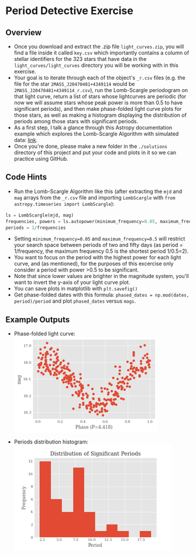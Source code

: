 # Period Detective Exercise

## Overview
* Once you download and extract the .zip file ```light_curves.zip```, you will find a file inside it called ```key.csv``` which importantly contains a column of stellar identifiers for the 323 stars that have data in the ```light_curves/light_curves``` directory you will be working with in this exercise. 
* Your goal is to iterate through each of the object's ```_r.csv``` files (e.g. the file for the star ```2MASS_J20470481+4349114``` would be ```2MASS_J20470481+4349114_r.csv```), run the Lomb-Scargle periodogram on that light curve, return a list of stars whose lightcurves are periodic (for now we will assume stars whose peak power is more than 0.5 to have significant periods), and then make phase-folded light curve plots for those stars, as well as making a histogram displaying the distribution of periods among those stars with significant periods. 
* As a first step, I talk a glance through this Astropy documentation example which explores the Lomb-Scargle Algorithm with simulated data: [link](https://docs.astropy.org/en/stable/timeseries/lombscargle.html). 
* Once you're done, please make a new folder in the ```./solutions``` directory of this project and put your code and plots in it so we can practice using GitHub. 

## Code Hints
* Run the Lomb-Scargle Algorithm like this (after extracting the ```mjd``` and ```mag``` arrays from the ```_r.csv``` file and importing ```LombScargle``` with ```from astropy.timeseries import LombScargle```): 
```python
ls = LombScargle(mjd, mag)
frequencies, powers = ls.autopower(minimum_frequency=0.05, maximum_frequency=0.5)
periods = 1/frequencies
```
* Setting ```minimum_frequency=0.05``` and ```maximum_frequency=0.5``` will restrict your search space between periods of two and fifty days (as period = 1/frequency, the maximum frequency 0.5 is the shortest period 1/0.5=2). 
* You want to focus on the period with the highest power for each light curve, and (as mentioned), for the purposes of this excercise only consider a period with power >0.5 to be significant. 
* Note that since lower values are brighter in the magnitude system, you'll want to invert the y-axis of your light curve plot. 
* You can save plots in matplotlib with ```plt.savefig()```
* Get phase-folded dates with this formula: ```phased_dates = np.mod(dates, period)/period``` and plot ```phased_dates``` versus ```mags```. 

## Example Outputs
* Phase-folded light curve:  
![](https://raw.githubusercontent.com/HarritonResearchLab/learning/main/images/phased_lightcurve.png)

* Periods distribution histogram:  
![](https://raw.githubusercontent.com/HarritonResearchLab/learning/main/images/period_dist.png)

